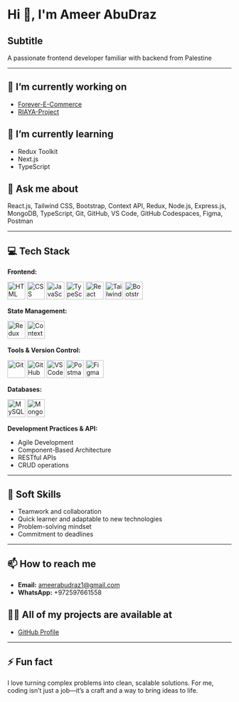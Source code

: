 # Hi 👋, I'm Ameer AbuDraz

## Subtitle
A passionate frontend developer familiar with backend from Palestine

---

## 🔭 I’m currently working on  
- [Forever-E-Commerce](https://github.com/AmeerDraz/Forever-E-Commerce)  
- [RIAYA-Project](https://github.com/AmeerDraz/RIAYA-Project)  

## 🌱 I’m currently learning  
- Redux Toolkit  
- Next.js  
- TypeScript  

## 💬 Ask me about  
React.js, Tailwind CSS, Bootstrap, Context API, Redux, Node.js, Express.js, MongoDB, TypeScript, Git, GitHub, VS Code, GitHub Codespaces, Figma, Postman

---

## 💻 Tech Stack

**Frontend:**  
<div>
  <img src="https://cdn.jsdelivr.net/gh/devicons/devicon/icons/html5/html5-original.svg" width="40" height="40" alt="HTML"/>
  <img src="https://cdn.jsdelivr.net/gh/devicons/devicon/icons/css3/css3-original.svg" width="40" height="40" alt="CSS"/>
  <img src="https://cdn.jsdelivr.net/gh/devicons/devicon/icons/javascript/javascript-original.svg" width="40" height="40" alt="JavaScript"/>
  <img src="https://cdn.jsdelivr.net/gh/devicons/devicon/icons/typescript/typescript-original.svg" width="40" height="40" alt="TypeScript"/>
  <img src="https://cdn.jsdelivr.net/gh/devicons/devicon/icons/react/react-original.svg" width="40" height="40" alt="React"/>
  <img src="https://cdn.jsdelivr.net/gh/devicons/devicon/icons/tailwindcss/tailwindcss-original.svg" width="40" height="40" alt="Tailwind CSS"/>
  <img src="https://cdn.jsdelivr.net/gh/devicons/devicon/icons/bootstrap/bootstrap-plain.svg" width="40" height="40" alt="Bootstrap"/>
</div>

**State Management:**  
<div>
  <img src="https://cdn.jsdelivr.net/gh/devicons/devicon/icons/redux/redux-original.svg" width="40" height="40" alt="Redux"/>
  <img src="https://cdn.jsdelivr.net/gh/devicons/devicon/icons/react/react-original.svg" width="40" height="40" alt="Context API"/>
</div>

**Tools & Version Control:**  
<div>
  <img src="https://cdn.jsdelivr.net/gh/devicons/devicon/icons/git/git-original.svg" width="40" height="40" alt="Git"/>
  <img src="https://cdn.jsdelivr.net/gh/devicons/devicon/icons/github/github-original.svg" width="40" height="40" alt="GitHub"/>
  <img src="https://cdn.jsdelivr.net/gh/devicons/devicon/icons/visualstudio/visualstudio-plain.svg" width="40" height="40" alt="VS Code"/>
  <img src="https://cdn.jsdelivr.net/gh/devicons/devicon/icons/postman/postman-original.svg" width="40" height="40" alt="Postman"/>
  <img src="https://cdn.jsdelivr.net/gh/devicons/devicon/icons/figma/figma-original.svg" width="40" height="40" alt="Figma"/>
</div>

**Databases:**  
<div>
  <img src="https://cdn.jsdelivr.net/gh/devicons/devicon/icons/mysql/mysql-original.svg" width="40" height="40" alt="MySQL"/>
  <img src="https://cdn.jsdelivr.net/gh/devicons/devicon/icons/mongodb/mongodb-original.svg" width="40" height="40" alt="MongoDB"/>
</div>

**Development Practices & API:**  
- Agile Development  
- Component-Based Architecture  
- RESTful APIs  
- CRUD operations  

---

## 🤝 Soft Skills
- Teamwork and collaboration  
- Quick learner and adaptable to new technologies  
- Problem-solving mindset  
- Commitment to deadlines  

---

## 📫 How to reach me  
- **Email:** ameerabudraz1@gmail.com  
- **WhatsApp:** +972597661558  

## 👨‍💻 All of my projects are available at  
- [GitHub Profile](https://github.com/AmeerDraz)  

---

## ⚡ Fun fact  
I love turning complex problems into clean, scalable solutions. For me, coding isn’t just a job—it’s a craft and a way to bring ideas to life.
